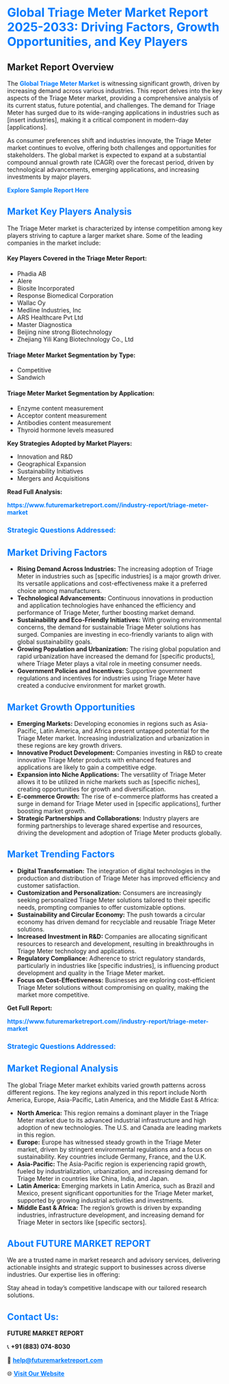 <h1 style="color: #007BFF;">Global Triage Meter Market Report 2025-2033: Driving Factors, Growth Opportunities, and Key Players</h1>

<section id="overview">
<h2>Market Report Overview</h2>
<p>The <a href="https://www.futuremarketreport.com//industry-report/triage-meter-market" style="color: #007BFF; text-decoration: none;"><strong>Global Triage Meter Market</strong></a> is witnessing significant growth, driven by increasing demand across various industries. This report delves into the key aspects of the Triage Meter market, providing a comprehensive analysis of its current status, future potential, and challenges. The demand for Triage Meter has surged due to its wide-ranging applications in industries such as [insert industries], making it a critical component in modern-day [applications].</p>
<p>As consumer preferences shift and industries innovate, the Triage Meter market continues to evolve, offering both challenges and opportunities for stakeholders. The global market is expected to expand at a substantial compound annual growth rate (CAGR) over the forecast period, driven by technological advancements, emerging applications, and increasing investments by major players.</p>
</section>

<section id="overview">
<p><a href="https://www.futuremarketreport.com//request-sample/reportId=86413" style="color: #007BFF; text-decoration: none;"><strong>Explore Sample Report Here</strong></a></p>
</section>

<section id="key-players">
<h2 style="color: #007BFF;">Market Key Players Analysis</h2>
<p>The Triage Meter market is characterized by intense competition among key players striving to capture a larger market share. Some of the leading companies in the market include:</p>
<h4>Key Players Covered in the Triage Meter Report:</h4>
<ul><li>Phadia AB</li><li>Alere</li><li>Biosite Incorporated</li><li>Response Biomedical Corporation</li><li>Wallac Oy</li><li>Medline Industries, Inc</li><li>ARS Healthcare Pvt Ltd</li><li>Master Diagnostica</li><li>Beijing nine strong Biotechnology</li><li>Zhejiang Yili Kang Biotechnology Co., Ltd</li></ul>
<h4>Triage Meter Market Segmentation by Type:</h4>
<ul><li>Competitive</li><li>Sandwich</li></ul>

<h4>Triage Meter Market Segmentation by Application:</h4>
<ul><li>Enzyme content measurement</li><li>Acceptor content measurement</li><li>Antibodies content measurement</li><li>Thyroid hormone levels measured</li></ul>
<p><strong>Key Strategies Adopted by Market Players:</strong></p>
<ul>
<li>Innovation and R&D</li>
<li>Geographical Expansion</li>
<li>Sustainability Initiatives</li>
<li>Mergers and Acquisitions</li>
</ul>
</section>

<section>
<p><strong>Read Full Analysis: </strong></p><a href="https://www.futuremarketreport.com//industry-report/triage-meter-market" style="color: #007BFF; text-decoration: none;"><strong>https://www.futuremarketreport.com//industry-report/triage-meter-market</strong></a>
<h3 style="color: #007BFF;">Strategic Questions Addressed:</h3>
</section>

<section id="driving-factors">
<h2 style="color: #007BFF;">Market Driving Factors</h2>
<ul>
<li><strong>Rising Demand Across Industries:</strong> The increasing adoption of Triage Meter in industries such as [specific industries] is a major growth driver. Its versatile applications and cost-effectiveness make it a preferred choice among manufacturers.</li>
<li><strong>Technological Advancements:</strong> Continuous innovations in production and application technologies have enhanced the efficiency and performance of Triage Meter, further boosting market demand.</li>
<li><strong>Sustainability and Eco-Friendly Initiatives:</strong> With growing environmental concerns, the demand for sustainable Triage Meter solutions has surged. Companies are investing in eco-friendly variants to align with global sustainability goals.</li>
<li><strong>Growing Population and Urbanization:</strong> The rising global population and rapid urbanization have increased the demand for [specific products], where Triage Meter plays a vital role in meeting consumer needs.</li>
<li><strong>Government Policies and Incentives:</strong> Supportive government regulations and incentives for industries using Triage Meter have created a conducive environment for market growth.</li>
</ul>
</section>

<section id="growth-opportunities">
<h2 style="color: #007BFF;">Market Growth Opportunities</h2>
<ul>
<li><strong>Emerging Markets:</strong> Developing economies in regions such as Asia-Pacific, Latin America, and Africa present untapped potential for the Triage Meter market. Increasing industrialization and urbanization in these regions are key growth drivers.</li>
<li><strong>Innovative Product Development:</strong> Companies investing in R&D to create innovative Triage Meter products with enhanced features and applications are likely to gain a competitive edge.</li>
<li><strong>Expansion into Niche Applications:</strong> The versatility of Triage Meter allows it to be utilized in niche markets such as [specific niches], creating opportunities for growth and diversification.</li>
<li><strong>E-commerce Growth:</strong> The rise of e-commerce platforms has created a surge in demand for Triage Meter used in [specific applications], further boosting market growth.</li>
<li><strong>Strategic Partnerships and Collaborations:</strong> Industry players are forming partnerships to leverage shared expertise and resources, driving the development and adoption of Triage Meter products globally.</li>
</ul>
</section>

<section id="trending-factors">
<h2 style="color: #007BFF;">Market Trending Factors</h2>
<ul>
<li><strong>Digital Transformation:</strong> The integration of digital technologies in the production and distribution of Triage Meter has improved efficiency and customer satisfaction.</li>
<li><strong>Customization and Personalization:</strong> Consumers are increasingly seeking personalized Triage Meter solutions tailored to their specific needs, prompting companies to offer customizable options.</li>
<li><strong>Sustainability and Circular Economy:</strong> The push towards a circular economy has driven demand for recyclable and reusable Triage Meter solutions.</li>
<li><strong>Increased Investment in R&D:</strong> Companies are allocating significant resources to research and development, resulting in breakthroughs in Triage Meter technology and applications.</li>
<li><strong>Regulatory Compliance:</strong> Adherence to strict regulatory standards, particularly in industries like [specific industries], is influencing product development and quality in the Triage Meter market.</li>
<li><strong>Focus on Cost-Effectiveness:</strong> Businesses are exploring cost-efficient Triage Meter solutions without compromising on quality, making the market more competitive.</li>
</ul>
</section>

<section>
<p><strong>Get Full Report: </strong></p><a href="https://www.futuremarketreport.com//industry-report/triage-meter-market" style="color: #007BFF; text-decoration: none;"><strong>https://www.futuremarketreport.com//industry-report/triage-meter-market</strong></a>
<h3 style="color: #007BFF;">Strategic Questions Addressed:</h3>
</section>


<section id="regional-analysis">
<h2 style="color: #007BFF;">Market Regional Analysis</h2>
<p>The global Triage Meter market exhibits varied growth patterns across different regions. The key regions analyzed in this report include North America, Europe, Asia-Pacific, Latin America, and the Middle East & Africa:</p>
<ul>
<li><strong>North America:</strong> This region remains a dominant player in the Triage Meter market due to its advanced industrial infrastructure and high adoption of new technologies. The U.S. and Canada are leading markets in this region.</li>
<li><strong>Europe:</strong> Europe has witnessed steady growth in the Triage Meter market, driven by stringent environmental regulations and a focus on sustainability. Key countries include Germany, France, and the U.K.</li>
<li><strong>Asia-Pacific:</strong> The Asia-Pacific region is experiencing rapid growth, fueled by industrialization, urbanization, and increasing demand for Triage Meter in countries like China, India, and Japan.</li>
<li><strong>Latin America:</strong> Emerging markets in Latin America, such as Brazil and Mexico, present significant opportunities for the Triage Meter market, supported by growing industrial activities and investments.</li>
<li><strong>Middle East & Africa:</strong> The region’s growth is driven by expanding industries, infrastructure development, and increasing demand for Triage Meter in sectors like [specific sectors].</li>
</ul>
</section>

<footer>
<h2 style="color: #007BFF;">About FUTURE MARKET REPORT</h2>
<p>We are a trusted name in market research and advisory services, delivering actionable insights and strategic support to businesses across diverse industries. Our expertise lies in offering:</p>

<p>Stay ahead in today’s competitive landscape with our tailored research solutions.</p>

<h2 style="color: #007BFF;">Contact Us:</h2>
<p><strong>FUTURE MARKET REPORT</strong></p>
<p>📞 <strong>+91 (883) 074-8030</strong></p>
<p>📧 <strong><a href="mailto:help@futuremarketreport.com" style="color: #007BFF;">help@futuremarketreport.com</a></strong></p>
<p>🌐 <strong><a href="https://www.futuremarketreport.com/" style="color: #007BFF;">Visit Our Website</a></strong></p>
</footer>